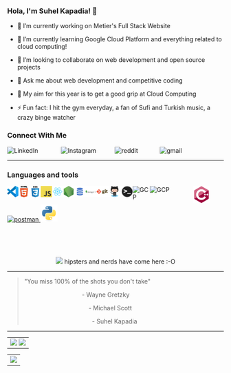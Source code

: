 ### Hola, I'm Suhel Kapadia! 👋

- 🔭 I’m currently working on Metier's Full Stack Website
- 🌱 I’m currently learning Google Cloud Platform and everything related to cloud computing!
- 👯 I’m looking to collaborate on web development and open source projects


- 💬 Ask me about web development and competitive coding
- 🎯 My aim for this year is to get a good grip at Cloud Computing
- ⚡ Fun fact: I hit the gym everyday, a fan of Sufi and Turkish music, a crazy binge watcher

### Connect With Me

[<img align="left" alt="LinkedIn" width="125px" src="https://img.shields.io/badge/LinkedIn-0077B5?style=for-the-badge&logo=linkedin&logoColor=white" />][linkedin]
[<img align="left" alt="Instagram" width="125px" src="https://img.shields.io/badge/Instagram-E4405F?style=for-the-badge&logo=instagram&logoColor=white" />](https://www.instagram.com/suhel_kap/)
[<img align="left" alt="reddit" width="105px" src="https://img.shields.io/badge/Reddit-FF4500?style=for-the-badge&logo=reddit&logoColor=white" />](https://www.reddit.com/user/s_u_h_e_l_)
[<img align="left" alt="gmail" width="105px" src="https://img.shields.io/badge/Gmail-D14836?style=for-the-badge&logo=gmail&logoColor=white" />](https://mail.google.com/mail/?view=cm&fs=1&tf=1&to=suhelkapadia2@gmail.com)

<br>
<hr>

### Languages and tools

[<img align="left" alt="Visual Studio Code" width="26px" src="https://raw.githubusercontent.com/github/explore/80688e429a7d4ef2fca1e82350fe8e3517d3494d/topics/visual-studio-code/visual-studio-code.png" />][linkedin]
<a href="https://www.w3schools.com/cpp/" target="_blank"> <img src="https://raw.githubusercontent.com/devicons/devicon/master/icons/cplusplus/cplusplus-original.svg" alt="cplusplus" width="40" height="40"/> </a>
[<img align="left" alt="HTML5" width="26px" src="https://raw.githubusercontent.com/github/explore/80688e429a7d4ef2fca1e82350fe8e3517d3494d/topics/html/html.png" />][linkedin]
[<img align="left" alt="CSS3" width="26px" src="https://raw.githubusercontent.com/github/explore/80688e429a7d4ef2fca1e82350fe8e3517d3494d/topics/css/css.png" />][linkedin]
[<img align="left" alt="JavaScript" width="26px" src="https://raw.githubusercontent.com/github/explore/80688e429a7d4ef2fca1e82350fe8e3517d3494d/topics/javascript/javascript.png" />][linkedin]
[<img align="left" alt="React" width="26px" src="https://raw.githubusercontent.com/github/explore/80688e429a7d4ef2fca1e82350fe8e3517d3494d/topics/react/react.png" />][linkedin]
[<img align="left" alt="Node.js" width="26px" src="https://raw.githubusercontent.com/github/explore/80688e429a7d4ef2fca1e82350fe8e3517d3494d/topics/nodejs/nodejs.png" />][linkedin]
[<img align="left" alt="SQL" width="26px" src="https://raw.githubusercontent.com/github/explore/80688e429a7d4ef2fca1e82350fe8e3517d3494d/topics/sql/sql.png" />][linkedin]
[<img align="left" alt="MongoDB" width="26px" src="https://raw.githubusercontent.com/github/explore/80688e429a7d4ef2fca1e82350fe8e3517d3494d/topics/mongodb/mongodb.png" />][linkedin]
[<img align="left" alt="Git" width="26px" src="https://raw.githubusercontent.com/github/explore/80688e429a7d4ef2fca1e82350fe8e3517d3494d/topics/git/git.png" />][linkedin]
[<img align="left" alt="GitHub" width="32px" src="https://raw.githubusercontent.com/HemantSachdeva/HemantSachdeva/ItzMe/assets/octocat.png" />](https://www.github.com/Suhel-Kap/)
[<img align="left" alt="Terminal" width="26px" src="https://raw.githubusercontent.com/github/explore/80688e429a7d4ef2fca1e82350fe8e3517d3494d/topics/terminal/terminal.png" />][linkedin]
[<img align="left" alt="GCP" width="40px" src="https://www.vectorlogo.zone/logos/google_cloud/google_cloud-icon.svg" />][qwiklabs]
[<img align="left" alt="GCP" width="100px" src="https://img.shields.io/badge/replit-667881?style=for-the-badge&logo=replit&logoColor=white" />][replit]
<a href="https://postman.com" target="_blank"> <img src="https://www.vectorlogo.zone/logos/getpostman/getpostman-icon.svg" alt="postman" width="40" height="40"/> </a> <a href="https://www.python.org" target="_blank"> <img src="https://raw.githubusercontent.com/devicons/devicon/master/icons/python/python-original.svg" alt="python" width="40" height="40"/> </a>

<br>
<br>

<p align='center'>
  <br>
  <a href="#"><img src="https://badges.pufler.dev/visits/Suhel-Kap/Suhel-Kap"></a> hipsters and nerds have come here :-O
</p>

-------------------------------------------------

> "You miss 100% of the shots you don't take"
>
>&nbsp;&nbsp;&nbsp;&nbsp;&nbsp;&nbsp;&nbsp;&nbsp;&nbsp;&nbsp;&nbsp;&nbsp;&nbsp;&nbsp;&nbsp;&nbsp;&nbsp;&nbsp;&nbsp;&nbsp;&nbsp;&nbsp;&nbsp;&nbsp;&nbsp;&nbsp;&nbsp;&nbsp;&nbsp;&nbsp;&nbsp;&nbsp;&nbsp;&nbsp;- Wayne Gretzky
>
>&nbsp;&nbsp;&nbsp;&nbsp;&nbsp;&nbsp;&nbsp;&nbsp;&nbsp;&nbsp;&nbsp;&nbsp;&nbsp;&nbsp;&nbsp;&nbsp;&nbsp;&nbsp;&nbsp;&nbsp;&nbsp;&nbsp;&nbsp;&nbsp;&nbsp;&nbsp;&nbsp;&nbsp;&nbsp;&nbsp;&nbsp;&nbsp;&nbsp;&nbsp;&nbsp;&nbsp;&nbsp;&nbsp;- Michael Scott
>
>&nbsp;&nbsp;&nbsp;&nbsp;&nbsp;&nbsp;&nbsp;&nbsp;&nbsp;&nbsp;&nbsp;&nbsp;&nbsp;&nbsp;&nbsp;&nbsp;&nbsp;&nbsp;&nbsp;&nbsp;&nbsp;&nbsp;&nbsp;&nbsp;&nbsp;&nbsp;&nbsp;&nbsp;&nbsp;&nbsp;&nbsp;&nbsp;&nbsp;&nbsp;&nbsp;&nbsp;&nbsp;&nbsp;&nbsp;&nbsp;- Suhel Kapadia


---------------------------------------------------

<table align="center"> <td>
<img width="48%" src="https://github-readme-stats.vercel.app/api?username=Suhel-Kap&count_private=true&show_icons=true&theme=chartreuse-dark&hide_border=true" />
<img width="48%" src="https://github-readme-streak-stats.herokuapp.com?user=Suhel-Kap&theme=neon-dark&hide_border=true&date_format=M%20j%5B%2C%20Y%5D" />
</td> </table>
<table align="center"> <td>
<img src="https://github-readme-stats.vercel.app/api/top-langs/?username=Suhel-Kap&theme=chartreuse-dark&hide_border=true&langs_count=8&layout=compact&exclude_repo=device_xiaomi_laurel_sprout,kernel_xiaomi_laurel_sprout,vendor_xiaomi_laurel_sprout,device_xiaomi_laurel_sprout,vendor_xiaomi_laurel_sprout,kernel_xiaomi_laurel_sprout,build_soong_java,hardware_qcom-caf_sm8150_display,packages_apps_Settings,laurel_sprout_decompiled_overlays&hide=Assembly,Dockerfile,Lua,M4,Objective-C,Perl,Roff,Yacc" />
</td> </table>

[linkedin]: https://www.linkedin.com/in/suhel-kapadia/
[replit]:https://replit.com/@SuhelKap
[qwiklabs]:https://google.qwiklabs.com/public_profiles/af8496e0-3032-48c2-887a-451a3f4bea5d
